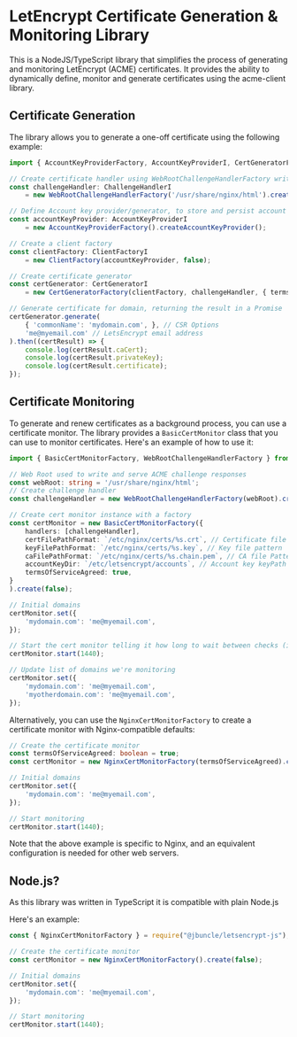 # LetEncrypt Certificate Generation & Monitoring Library

This is a NodeJS/TypeScript library that simplifies the process of generating and monitoring LetEncrypt (ACME) certificates. It provides the ability to dynamically define, monitor and generate certificates using the acme-client library.

## Certificate Generation

The library allows you to generate a one-off certificate using the following example:

```typescript
import { AccountKeyProviderFactory, AccountKeyProviderI, CertGeneratorFactory, CertGeneratorI, ChallengeHandlerI, ClientFactory, ClientFactoryI, WebRootChallengeHandlerFactory } from "@jbuncle/letsencrypt-js";

// Create certificate handler using WebRootChallengeHandlerFactory writes ACME challenges to the filesystem which are then served statically
const challengeHandler: ChallengeHandlerI
    = new WebRootChallengeHandlerFactory('/usr/share/nginx/html').create();

// Define Account key provider/generator, to store and persist account keys use FileAccountKeyProvider
const accountKeyProvider: AccountKeyProviderI
    = new AccountKeyProviderFactory().createAccountKeyProvider();

// Create a client factory
const clientFactory: ClientFactoryI
    = new ClientFactory(accountKeyProvider, false);

// Create certificate generator
const certGenerator: CertGeneratorI
    = new CertGeneratorFactory(clientFactory, challengeHandler, { termsOfServiceAgreed: true }).create();

// Generate certificate for domain, returning the result in a Promise
certGenerator.generate(
    { 'commonName': 'mydomain.com', }, // CSR Options
    'me@myemail.com' // LetsEncrypt email address
).then((certResult) => {
    console.log(certResult.caCert);
    console.log(certResult.privateKey);
    console.log(certResult.certificate);
});
```

## Certificate Monitoring

To generate and renew certificates as a background process, you can use a certificate monitor. The library provides a `BasicCertMonitor` class that you can use to monitor certificates. Here's an example of how to use it:

```typescript
import { BasicCertMonitorFactory, WebRootChallengeHandlerFactory } from "@jbuncle/letsencrypt-js";

// Web Root used to write and serve ACME challenge responses
const webRoot: string = '/usr/share/nginx/html';
// Create challenge handler
const challengeHandler = new WebRootChallengeHandlerFactory(webRoot).create();

// Create cert monitor instance with a factory
const certMonitor = new BasicCertMonitorFactory({
    handlers: [challengeHandler],
    certFilePathFormat: `/etc/nginx/certs/%s.crt`, // Certificate file pattern
    keyFilePathFormat: `/etc/nginx/certs/%s.key`, // Key file pattern 
    caFilePathFormat: `/etc/nginx/certs/%s.chain.pem`, // CA file Pattern
    accountKeyDir: `/etc/letsencrypt/accounts`, // Account key keyPath
    termsOfServiceAgreed: true,
}
).create(false);

// Initial domains
certMonitor.set({
    'mydomain.com': 'me@myemail.com',
});

// Start the cert monitor telling it how long to wait between checks (in minutes)
certMonitor.start(1440);

// Update list of domains we're monitoring
certMonitor.set({
    'mydomain.com': 'me@myemail.com',
    'myotherdomain.com': 'me@myemail.com',
});

```

Alternatively, you can use the `NginxCertMonitorFactory` to create a certificate monitor with Nginx-compatible defaults:

```typescript
// Create the certificate monitor
const termsOfServiceAgreed: boolean = true;
const certMonitor = new NginxCertMonitorFactory(termsOfServiceAgreed).create(false);

// Initial domains
certMonitor.set({
    'mydomain.com': 'me@myemail.com',
});

// Start monitoring
certMonitor.start(1440);
```

Note that the above example is specific to Nginx, and an equivalent configuration is needed for other web servers.

## Node.js?

As this library was written in TypeScript it is compatible with plain Node.js

Here's an example:

```javascript
const { NginxCertMonitorFactory } = require("@jbuncle/letsencrypt-js");

// Create the certificate monitor
const certMonitor = new NginxCertMonitorFactory().create(false);

// Initial domains
certMonitor.set({
    'mydomain.com': 'me@myemail.com',
});

// Start monitoring
certMonitor.start(1440);
```
